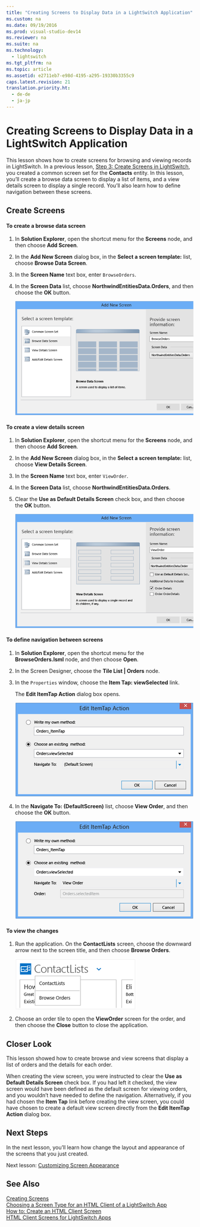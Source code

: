 ```yaml
---
title: "Creating Screens to Display Data in a LightSwitch Application"
ms.custom: na
ms.date: 09/19/2016
ms.prod: visual-studio-dev14
ms.reviewer: na
ms.suite: na
ms.technology: 
  - lightswitch
ms.tgt_pltfrm: na
ms.topic: article
ms.assetid: e2711eb7-e98d-4195-a295-19330b3355c9
caps.latest.revision: 21
translation.priority.ht: 
  - de-de
  - ja-jp
---
```

# Creating Screens to Display Data in a LightSwitch Application
This lesson shows how to create screens for browsing and viewing records in LightSwitch. In a previous lesson, [Step 3: Create Screens in LightSwitch](../vs140/Step-3--Create-Screens-in-LightSwitch.md), you created a common screen set for the **Contacts** entity. In this lesson, you’ll create a browse data screen to display a list of items, and a view details screen to display a single record. You’ll also learn how to define navigation between these screens.  
  
## Create Screens  
  
#### To create a browse data screen  
  
1.  In **Solution Explorer**, open the shortcut menu for the **Screens** node, and then choose **Add Screen**.  
  
2.  In the **Add New Screen** dialog box, in the **Select a screen template:** list, choose **Browse Data Screen**.  
  
3.  In the **Screen Name** text box, enter `BrowseOrders`.  
  
4.  In the **Screen Data** list, choose **NorthwindEntitiesData.Orders**, and then choose the **OK** button.  
  
     ![The BrowseOrders screen](../vs140/media/LS_Tour17.PNG "LS_Tour17")  
  
#### To create a view details screen  
  
1.  In **Solution Explorer**, open the shortcut menu for the **Screens** node, and then choose **Add Screen**.  
  
2.  In the **Add New Screen** dialog box, in the **Select a screen template:** list, choose **View Details Screen**.  
  
3.  In the **Screen Name** text box, enter `ViewOrder`.  
  
4.  In the **Screen Data** list, choose **NorthwindEntitiesData.Orders**.  
  
5.  Clear the **Use as Default Details Screen** check box, and then choose the **OK** button.  
  
     ![The ViewOrder screen.](../vs140/media/LS_Tour18.PNG "LS_Tour18")  
  
#### To define navigation between screens  
  
1.  In **Solution Explorer**, open the shortcut menu for the **BrowseOrders.lsml** node, and then choose **Open**.  
  
2.  In the Screen Designer, choose the **Tile List &#124; Orders** node.  
  
3.  In the `Properties` window, choose the **Item Tap: viewSelected** link.  
  
     The **Edit ItemTap Action** dialog box opens.  
  
     ![The Edit ItemTap Action dialog box.](../vs140/media/LS_Tour19.PNG "LS_Tour19")  
  
4.  In the **Navigate To: (DefaultScreen)** list, choose **View Order**, and then choose the **OK** button.  
  
     ![Navigate to the ViewOrder screen.](../vs140/media/LS_Tour20.PNG "LS_Tour20")  
  
#### To view the changes  
  
1.  Run the application. On the **ContactLists** screen, choose the downward arrow next to the screen title, and then choose **Browse Orders**.  
  
     ![The screen menu.](../vs140/media/LS_Tour21.PNG "LS_Tour21")  
  
2.  Choose an order tile to open the **ViewOrder** screen for the order, and then choose the **Close** button to close the application.  
  
## Closer Look  
 This lesson showed how to create browse and view screens that display a list of orders and the details for each order.  
  
 When creating the view screen, you were instructed to clear the **Use as Default Details Screen** check box. If you had left it checked, the view screen would have been defined as the default screen for viewing orders, and you wouldn’t have needed to define the navigation. Alternatively, if you had chosen the **Item Tap** link before creating the view screen, you could have chosen to create a default view screen directly from the **Edit ItemTap Action** dialog box.  
  
## Next Steps  
 In the next lesson, you’ll learn how change the layout and appearance of the screens that you just created.  
  
 Next lesson: [Customizing Screen Appearance](../vs140/Customizing-Screen-Appearance-in-a-LightSwitch-Application.md)  
  
## See Also  
 [Creating Screens](../vs140/Creating-Screens-in-LightSwitch.md)   
 [Choosing a Screen Type for an HTML Client of a LightSwitch App](../vs140/Choosing-a-Screen-Type-for-an-HTML-Client-of-a-LightSwitch-App.md)   
 [How to: Create an HTML Client Screen](../vs140/How-to--Create-an-HTML-Client-Screen.md)   
 [HTML Client Screens for LightSwitch Apps](../vs140/HTML-Client-Screens-for-LightSwitch-Apps.md)